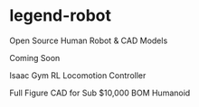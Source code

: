 # legend-robot

Open Source Human Robot &amp; CAD Models

Coming Soon

Isaac Gym RL Locomotion Controller

Full Figure CAD for Sub $10,000 BOM Humanoid
